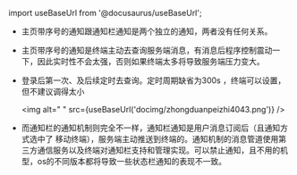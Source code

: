 
import useBaseUrl from '@docusaurus/useBaseUrl';

* 主页带序号的通知跟通知栏通知是两个独立的通知，两者没有任何关系。

* 主页带序号的通知是终端主动去查询服务端消息，有消息后程序控制震动一下，因此实时性不会太强，否则如果终端太多将导致服务端压力变大。

* 登录后第一次、及后续定时去查询。定时周期缺省为300s ，终端可以设置，但不建议调得太小

  <img alt=" " src={useBaseUrl('docimg/zhongduanpeizhi4043.png')} />

* 而通知栏的通知机制则完全不一样，通知栏通知是用户消息订阅后（且通知方式选中了 移动终端），服务端主动推送到终端的。通知机制的消息管道使用第三方通信服务以及终端对通知栏支持和管理实现。可以禁止通知，且不用的机型，os的不同版本都将导致一些状态栏通知的表现不一致。